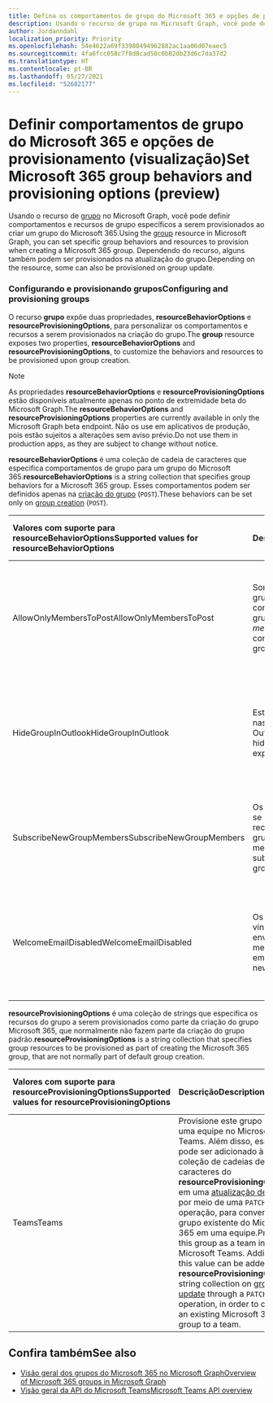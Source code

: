 ```yaml
---
title: Defina os comportamentos de grupo do Microsoft 365 e opções de provisionamento
description: Usando o recurso de grupo no Microsoft Graph, você pode definir comportamentos e recursos de grupo específicos para provisionar ao criar um grupo do Microsoft 365.
author: Jordanndahl
localization_priority: Priority
ms.openlocfilehash: 54e4622a69f33980494962882ac1aa06d07eaec5
ms.sourcegitcommit: 4fa6fcc058c7f8d8cad58c0b82db23d6c7da37d2
ms.translationtype: HT
ms.contentlocale: pt-BR
ms.lasthandoff: 05/27/2021
ms.locfileid: "52682177"
---
```

# <a name="set-microsoft-365-group-behaviors-and-provisioning-options-preview"></a><span data-ttu-id="7f479-103">Definir comportamentos de grupo do Microsoft 365 e opções de provisionamento (visualização)</span><span class="sxs-lookup"><span data-stu-id="7f479-103">Set Microsoft 365 group behaviors and provisioning options (preview)</span></span>

<span data-ttu-id="7f479-104">Usando o recurso de [grupo](/graph/api/resources/group?view=graph-rest-beta&preserve-view=true) no Microsoft Graph, você pode definir comportamentos e recursos de grupo específicos a serem provisionados ao criar um grupo do Microsoft 365.</span><span class="sxs-lookup"><span data-stu-id="7f479-104">Using the [group](/graph/api/resources/group?view=graph-rest-beta&preserve-view=true) resource in Microsoft Graph, you can set specific group behaviors and resources to provision when creating a Microsoft 365 group.</span></span> <span data-ttu-id="7f479-105">Dependendo do recurso, alguns também podem ser provisionados na atualização do grupo.</span><span class="sxs-lookup"><span data-stu-id="7f479-105">Depending on the resource, some can also be provisioned on group update.</span></span>

### <a name="configuring-and-provisioning-groups"></a><span data-ttu-id="7f479-106">Configurando e provisionando grupos</span><span class="sxs-lookup"><span data-stu-id="7f479-106">Configuring and provisioning groups</span></span>

<span data-ttu-id="7f479-107">O recurso **grupo** expõe duas propriedades, **resourceBehaviorOptions** e **resourceProvisioningOptions**, para personalizar os comportamentos e recursos a serem provisionados na criação do grupo.</span><span class="sxs-lookup"><span data-stu-id="7f479-107">The **group** resource exposes two properties, **resourceBehaviorOptions** and **resourceProvisioningOptions**, to customize the behaviors and resources to be provisioned upon group creation.</span></span> 

> [!NOTE]
> <span data-ttu-id="7f479-108">As propriedades **resourceBehaviorOptions** e **resourceProvisioningOptions** estão disponíveis atualmente apenas no ponto de extremidade beta do Microsoft Graph.</span><span class="sxs-lookup"><span data-stu-id="7f479-108">The **resourceBehaviorOptions** and **resourceProvisioningOptions** properties are currently available in only the Microsoft Graph beta endpoint.</span></span> <span data-ttu-id="7f479-109">Não os use em aplicativos de produção, pois estão sujeitos a alterações sem aviso prévio.</span><span class="sxs-lookup"><span data-stu-id="7f479-109">Do not use them in production apps, as they are subject to change without notice.</span></span>

<span data-ttu-id="7f479-110">**resourceBehaviorOptions** é uma coleção de cadeia de caracteres que especifica comportamentos de grupo para um grupo do Microsoft 365.</span><span class="sxs-lookup"><span data-stu-id="7f479-110">**resourceBehaviorOptions** is a string collection that specifies group behaviors for a Microsoft 365 group.</span></span> <span data-ttu-id="7f479-111">Esses comportamentos podem ser definidos apenas na [criação do grupo](/graph/api/group-post-groups?view=graph-rest-beta&preserve-view=true) (`POST`).</span><span class="sxs-lookup"><span data-stu-id="7f479-111">These behaviors can be set only on [group creation](/graph/api/group-post-groups?view=graph-rest-beta&preserve-view=true) (`POST`).</span></span>

| <span data-ttu-id="7f479-112">Valores com suporte para resourceBehaviorOptions</span><span class="sxs-lookup"><span data-stu-id="7f479-112">Supported values for resourceBehaviorOptions</span></span>   |<span data-ttu-id="7f479-113">Descrição</span><span class="sxs-lookup"><span data-stu-id="7f479-113">Description</span></span>|<span data-ttu-id="7f479-114">Padrão se não for definido</span><span class="sxs-lookup"><span data-stu-id="7f479-114">Default if not set</span></span>|
|:---------------|:--------|:-----------|
| <span data-ttu-id="7f479-115">AllowOnlyMembersToPost</span><span class="sxs-lookup"><span data-stu-id="7f479-115">AllowOnlyMembersToPost</span></span>|<span data-ttu-id="7f479-116">Somente *membros* do grupo podem postar conversas no grupo.</span><span class="sxs-lookup"><span data-stu-id="7f479-116">Only group *members* can post conversations to the group.</span></span>|<span data-ttu-id="7f479-117">Todos os usuários da organização podem postar conversas no grupo.</span><span class="sxs-lookup"><span data-stu-id="7f479-117">Any user in the organization can post conversations to the group.</span></span>|
| <span data-ttu-id="7f479-118">HideGroupInOutlook</span><span class="sxs-lookup"><span data-stu-id="7f479-118">HideGroupInOutlook</span></span>|<span data-ttu-id="7f479-119">Este grupo está oculto nas experiências do Outlook.</span><span class="sxs-lookup"><span data-stu-id="7f479-119">This group is hidden in Outlook experiences.</span></span>|<span data-ttu-id="7f479-120">Todos os grupos são visíveis e detectáveis nas experiências do Outlook.</span><span class="sxs-lookup"><span data-stu-id="7f479-120">All groups are visible and discoverable in Outlook experiences.</span></span>|
| <span data-ttu-id="7f479-121">SubscribeNewGroupMembers</span><span class="sxs-lookup"><span data-stu-id="7f479-121">SubscribeNewGroupMembers</span></span>|<span data-ttu-id="7f479-122">Os membros do grupo se inscreveram para receber conversas em grupo.</span><span class="sxs-lookup"><span data-stu-id="7f479-122">Group members are subscribed to receive group conversations.</span></span> |<span data-ttu-id="7f479-123">Os membros do grupo não recebem conversas em grupo.</span><span class="sxs-lookup"><span data-stu-id="7f479-123">Group members do not receive group conversations.</span></span>|
| <span data-ttu-id="7f479-124">WelcomeEmailDisabled</span><span class="sxs-lookup"><span data-stu-id="7f479-124">WelcomeEmailDisabled</span></span>|<span data-ttu-id="7f479-125">Os emails de boas-vindas não serão enviados para novos membros.</span><span class="sxs-lookup"><span data-stu-id="7f479-125">Welcome emails are not sent to new members.</span></span>|<span data-ttu-id="7f479-126">Um email de boas-vindas será enviado para um novo membro do grupo.</span><span class="sxs-lookup"><span data-stu-id="7f479-126">A welcome email is sent to a new member on joining the group.</span></span>|

<span data-ttu-id="7f479-127">**resourceProvisioningOptions** é uma coleção de strings que especifica os recursos do grupo a serem provisionados como parte da criação do grupo Microsoft 365, que normalmente não fazem parte da criação do grupo padrão.</span><span class="sxs-lookup"><span data-stu-id="7f479-127">**resourceProvisioningOptions** is a string collection that specifies group resources to be provisioned as part of creating the Microsoft 365 group, that are not normally part of default group creation.</span></span>

| <span data-ttu-id="7f479-128">Valores com suporte para resourceProvisioningOptions</span><span class="sxs-lookup"><span data-stu-id="7f479-128">Supported values for resourceProvisioningOptions</span></span>   |<span data-ttu-id="7f479-129">Descrição</span><span class="sxs-lookup"><span data-stu-id="7f479-129">Description</span></span>| <span data-ttu-id="7f479-130">Padrão se não for definido</span><span class="sxs-lookup"><span data-stu-id="7f479-130">Default if not set</span></span> |
|:---------------|:--------|:------------|
| <span data-ttu-id="7f479-131">Teams</span><span class="sxs-lookup"><span data-stu-id="7f479-131">Teams</span></span>|<span data-ttu-id="7f479-p104">Provisione este grupo como uma equipe no Microsoft Teams. Além disso, esse valor pode ser adicionado à coleção de cadeias de caracteres do **resourceProvisioningOptions** em uma [atualização de grupo](/graph/api/group-update?view=graph-rest-beta&preserve-view=true) por meio de uma `PATCH` operação, para converter um grupo existente do Microsoft 365 em uma equipe.</span><span class="sxs-lookup"><span data-stu-id="7f479-p104">Provision this group as a team in Microsoft Teams. Additionally, this value can be added to the **resourceProvisioningOptions** string collection on [group update](/graph/api/group-update?view=graph-rest-beta&preserve-view=true) through a `PATCH` operation, in order to convert an existing Microsoft 365 group to a team.</span></span>| <span data-ttu-id="7f479-134">O grupo é um grupo normal do Microsoft 365 sem recursos do Teams.</span><span class="sxs-lookup"><span data-stu-id="7f479-134">The group is a regular Microsoft 365 group without Teams capabilities.</span></span>|


## <a name="see-also"></a><span data-ttu-id="7f479-135">Confira também</span><span class="sxs-lookup"><span data-stu-id="7f479-135">See also</span></span>

- [<span data-ttu-id="7f479-136">Visão geral dos grupos do Microsoft 365 no Microsoft Graph</span><span class="sxs-lookup"><span data-stu-id="7f479-136">Overview of Microsoft 365 groups in Microsoft Graph</span></span>](office365-groups-concept-overview.md)
- [<span data-ttu-id="7f479-137">Visão geral da API do Microsoft Teams</span><span class="sxs-lookup"><span data-stu-id="7f479-137">Microsoft Teams API overview</span></span>](teams-concept-overview.md)
